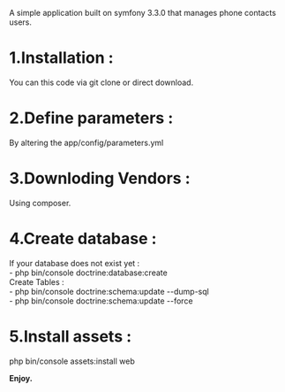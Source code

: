A simple application built on symfony 3.3.0 that manages phone contacts users.

<h1>1.Installation :</h1>
  You can this code via git clone or direct download.

<h1>2.Define parameters :</h1>
  By altering the app/config/parameters.yml

<h1>3.Downloding Vendors :</h1>
  Using composer.
  
<h1>4.Create database :</h1> 
  If your database does not exist yet :<br>
    - php bin/console doctrine:database:create<br>
  Create Tables :<br>
    - php bin/console doctrine:schema:update --dump-sql<br>
    - php bin/console doctrine:schema:update --force
    
<h1>5.Install assets :</h1>
  php bin/console assets:install web
  
<strong>Enjoy.</strong>
  

    
  
  
